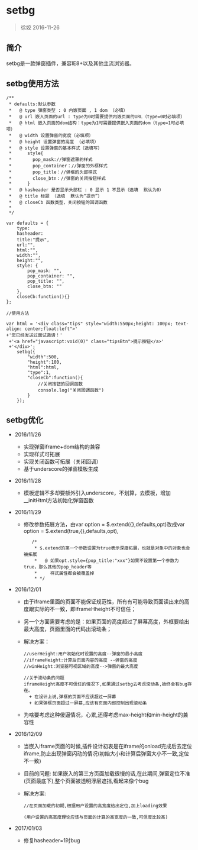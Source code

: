 # setbg

> 徐姣  2016-11-26

## 简介

setbg是一款弹窗插件，兼容IE8+以及其他主流浏览器。

## setbg使用方法

    /**
     * defaults:默认参数
     *   @ type 弹窗类型 : 0 内嵌页面 , 1 dom （必填）
     *   @ url 嵌入页面的url : type为0时需要提供内嵌页面的URL（type=0时必填项）
     *   @ html 嵌入页面的dom结构：type为1时需要提供嵌入页面的dom（type=1时必填项）
     *   @ width 设置弹窗的宽度（必填项）
     *   @ height 设置弹窗的高度 （必填项）
     *   @ style 设置弹窗的基本样式（选填写）
     *      style{
     *        pop_mask://弹窗遮罩的样式
     *        pop_container：//弹窗的外框样式
     *        pop_title：//弹框的头部样式
     *        close_btn：//弹窗的关闭按钮样式
     *      }
     *   @ hasheader 是否显示头部栏 : 0 显示 1 不显示（选填  默认为0）
     *   @ title 标题 （选填  默认为“提示”）
     *   @ closeCb 函数类型，关闭按钮的回调函数
     *
     */
     
    var defaults = {
        type:
        hasheader:
        title:"提示",
        url:"",
        html:"",
        width:"",
        height:"",
        style: {
            pop_mask: "",
            pop_container: "",
            pop_title: "",
            close_btn: ""
        },
        closeCb:function(){}
    };
   
    //使用方法
   
    var html = '<div class="tips" style="width:550px;height: 100px; text-align: center;float:left">'
    +'您已经发送过面试邀请！'
     +'<a href="javascript:void(0)" class="tipsBtn">提示按钮</a>'
     +'</div>';
		setbg({
			"width":500,
			"height":100,
			"html":html,
			"type":1,
			"closeCb":function(){
				//关闭按钮的回调函数
				console.log("关闭回调函数")
			}
		});

## setbg优化

+ 2016/11/26
  + 实现弹窗iframe+dom结构的兼容
  + 实现样式可拓展
  + 实现关闭函数可拓展（关闭回调）
  + 基于underscore的弹窗模板生成

+ 2016/11/28
  + 模板逻辑不多却要额外引入underscore，不划算，去模板，增加__initHtml方法初始化弹窗函数

+ 2016/11/29
  + 修改参数拓展方法，由var option = $.extend({},defaults,opt)改成var option = $.extend(true,{},defaults,opt),

           /*
            * $.extend的第一个参数设置为true表示深度拓展，也就是对象中的对象也会被拓展
            *   @ 如果opt.style={pop_title:"xxx"}如果不设置第一个参数为true，那么其他的pop_header等
            *     样式属性都会被覆盖掉
            * */

+ 2016/12/01
  + 由于iframe里面的页面不能保证规范性，所有有可能导致页面读出来的高度跟实际的不一致，即iframeHheight不可信任；
  + 另一个方面需要考虑的是：如果页面的高度超过了屏幕高度，外框要给出最大高度，页面里面的代码出滚动条；
  + 解决方案：

        //userHeight:用户初始化时设置的高度--弹窗的最小高度
        //iframeHeight:计算后页面内容的高度 --弹窗的高度
        //winHeight:浏览器可视区域的高度-->弹窗的最大高度

        //关于滚动条的问题
        iframeHeight高度不可信任的情况下,如果通过setbg去考虑滚动条,始终会有bug存在。
          + 在设计上说,弹框的页面不应该超过一屏幕
          + 如果弹框页面超过一屏幕,应该有页面内部控制出现滚动条


  + 为啥要考虑这种傻逼情况，心累,还得考虑max-height和min-height的兼容性


+ 2016/12/09
  + 当嵌入iframe页面的时候,插件设计初衷是在iframe的onload完成后去定位iframe,防止出现弹窗闪动的情况(初始大小和计算后弹窗大小不一致,定位不一致)
  + 目前的问题: 如果嵌入的第三方页面加载很慢的话,在此期间,弹窗定位不准(页面最底下),整个页面被透明浮层遮挡,看起来像个bug
  + 解决方案:

        //在页面加载的初期,根据用户设置的高宽度给出定位,加上loading效果

        (用户设置的高宽度理论应该与页面的计算的高宽度的一致,可信度比较高)

+ 2017/01/03
  + 修复hasheader=1时bug